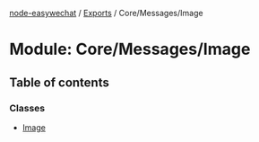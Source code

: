 [node-easywechat](../README.md) / [Exports](../modules.md) / Core/Messages/Image

# Module: Core/Messages/Image

## Table of contents

### Classes

- [Image](../classes/Core_Messages_Image.Image.md)
